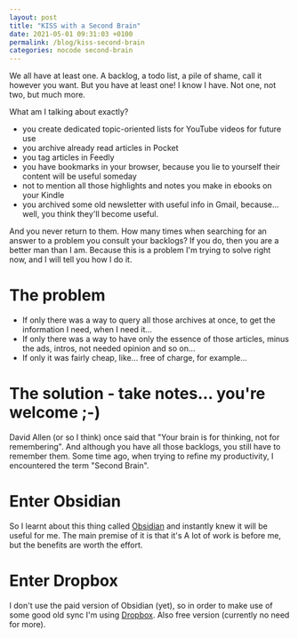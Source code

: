 ```yaml
---
layout: post
title: "KISS with a Second Brain"
date: 2021-05-01 09:31:03 +0100
permalink: /blog/kiss-second-brain
categories: nocode second-brain
---
```


We all have at least one. A backlog, a todo list, a pile of shame, call it however you want. But you have at least one! I know I have. Not one, not two, but much more.

What am I talking about exactly?
- you create dedicated topic-oriented lists for YouTube videos for future use
- you archive already read articles in Pocket
- you tag articles in Feedly 
- you have bookmarks in your browser, because you lie to yourself their content will be useful someday
- not to mention all those highlights and notes you make in ebooks on your Kindle
- you archived some old newsletter with useful info in Gmail, because... well, you think they'll become useful.

And you never return to them. How many times when searching for an answer to a problem you consult your backlogs? If you do, then you are a better man than I am. Because this is a problem I'm trying to solve right now, and I will tell you how I do it.

# The problem
- If only there was a way to query all those archives at once, to get the information I need, when I need it...
- If only there was a way to have only the essence of those articles, minus the ads, intros, not needed opinion and so on...
- If only it was fairly cheap, like... free of charge, for example...

# The solution - take notes... you're welcome ;-)
David Allen (or so I think) once said that "Your brain is for thinking, not for remembering". And although you have all those backlogs, you still have to remember them. Some time ago, when trying to refine my productivity, I encountered the term "Second Brain".

# Enter Obsidian
So I learnt about this thing called [Obsidian](https://obsidian.md/) and instantly knew it will be useful for me. The main premise of it is that it's  A lot of work is before me, but the benefits are worth the effort. 

# Enter Dropbox
I don't use the paid version of Obsidian (yet), so in order to make use of some good old sync I'm using [Dropbox](www.dropbox.com). Also free version (currently no need for more).